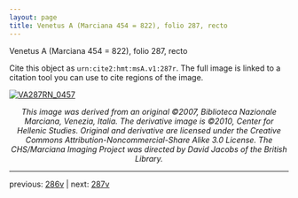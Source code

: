```yaml
---
layout: page
title: Venetus A (Marciana 454 = 822), folio 287, recto
---
```


Venetus A (Marciana 454 = 822), folio 287, recto

Cite this object as `urn:cite2:hmt:msA.v1:287r`.  The full image is linked to a citation tool you can use to cite regions of the image.

[![VA287RN_0457](http://www.homermultitext.org/iipsrv?IIIF=/project/homer/pyramidal/deepzoom/hmt/vaimg/2017a/VA287RN_0457.tif/full/800,/0/default.jpg)](http://www.homermultitext.org/ict2/?urn=urn:cite2:hmt:vaimg.2017a:VA287RN_0457) 

<p style="text-align: center; font-style: italic;">This image was derived from an original ©2007, Biblioteca Nazionale Marciana, Venezia, Italia. The derivative image is ©2010, Center for Hellenic Studies. Original and derivative are licensed under the Creative Commons Attribution-Noncommercial-Share Alike 3.0 License. The CHS/Marciana Imaging Project was directed by David Jacobs of the British Library.</p>

---

previous: [286v](../286v/) | next: [287v](../287v/)